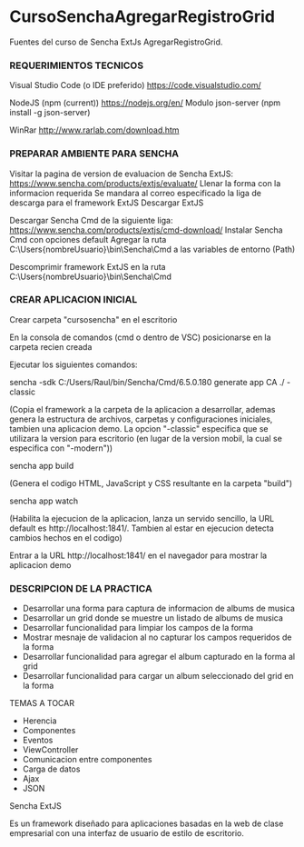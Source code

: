 # CursoSenchaAgregarRegistroGrid
Fuentes del curso de Sencha ExtJs AgregarRegistroGrid.

<h3>REQUERIMIENTOS TECNICOS</h3>

Visual Studio Code (o IDE preferido)
	https://code.visualstudio.com/
	
NodeJS (npm (current))
	https://nodejs.org/en/
	Modulo json-server (npm install -g json-server)
	
WinRar
	http://www.rarlab.com/download.htm


<h3>PREPARAR AMBIENTE PARA SENCHA</h3>

Visitar la pagina de version de evaluacion de Sencha ExtJS:
https://www.sencha.com/products/extjs/evaluate/
	Llenar la forma con la informacion requerida
	Se mandara al correo especificado la liga de descarga para el framework ExtJS
	Descargar ExtJS

Descargar Sencha Cmd de la siguiente liga:
https://www.sencha.com/products/extjs/cmd-download/
	Instalar Sencha Cmd con opciones default
	Agregar la ruta C:\Users\{nombreUsuario}\bin\Sencha\Cmd a las variables de entorno (Path)

Descomprimir framework ExtJS en la ruta C:\Users\{nombreUsuario}\bin\Sencha\Cmd

<h3>CREAR APLICACION INICIAL</h3>

Crear carpeta "cursosencha" en el escritorio

En la consola de comandos (cmd o dentro de VSC) posicionarse en la carpeta recien creada

Ejecutar los siguientes comandos:

sencha -sdk C:/Users/Raul/bin/Sencha/Cmd/6.5.0.180 generate app CA ./ -classic
	
(Copia el framework a la carpeta de la aplicacion a desarrollar, ademas genera la estructura de archivos, carpetas y configuraciones iniciales, tambien una aplicacion demo. La opcion "-classic" especifica que se utilizara la version para escritorio (en lugar de la version mobil, la cual se especifica con "-modern"))
	
sencha app build
	
(Genera el codigo HTML, JavaScript y CSS resultante en la carpeta "build")
	
sencha app watch
	
(Habilita la ejecucion de la aplicacion, lanza un servido sencillo, la URL default es http://localhost:1841/. Tambien al estar en ejecucion detecta cambios hechos en el codigo)
	
Entrar a la URL http://localhost:1841/ en el navegador para mostrar la aplicacion demo

<h3>DESCRIPCION DE LA PRACTICA</h3>

- Desarrollar una forma para captura de informacion de albums de musica
- Desarrollar un grid donde se muestre un listado de albums de musica
- Desarrollar funcionalidad para limpiar los campos de la forma
- Mostrar mesnaje de validacion al no capturar los campos requeridos de la forma
- Desarrollar funcionalidad para agregar el album capturado en la forma al grid
- Desarrollar funcionalidad para cargar un album seleccionado del grid en la forma

TEMAS A TOCAR

- Herencia
- Componentes
- Eventos
- ViewController
- Comunicacion entre componentes
- Carga de datos
- Ajax
- JSON

Sencha ExtJS

Es un framework diseñado para aplicaciones basadas en la web de clase empresarial con una interfaz de usuario de estilo de escritorio.
